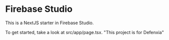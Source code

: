 # Firebase Studio

This is a NextJS starter in Firebase Studio.

To get started, take a look at src/app/page.tsx.
"This project is for Defenxia"